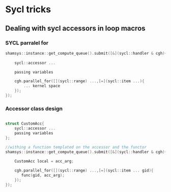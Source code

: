 # Sycl tricks

## Dealing with sycl accessors in loop macros

### SYCL parralel for

```cpp
shamsys::instance::get_compute_queue().submit([&](sycl::handler & cgh){
                
    sycl::accessor ...

    passing variables

    cgh.parallel_for([](sycl::range) ...,[=](sycl::item ...){
        ... kernel space
    });
});
```

### Accessor class design

```cpp

struct CustomAcc{
    sycl::accessor ...
    passing variables
};

//withing a function templated on the accessor and the functor
shamsys::instance::get_compute_queue().submit([&](sycl::handler & cgh){
                
    CustomAcc local = acc_arg;

    cgh.parallel_for([](sycl::range) ...,[=](sycl::item ... gid){
       func(gid, acc_arg);
    });
});
```